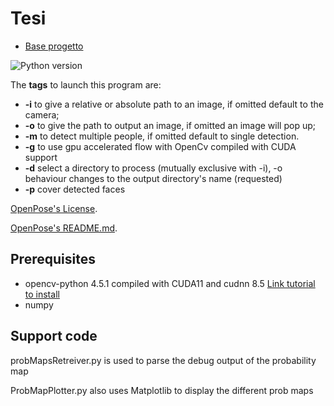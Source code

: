# Tesi


* [Base progetto](https://learnopencv.com/multi-person-pose-estimation-in-opencv-using-openpose/)


![Python version](https://img.shields.io/badge/python-python%203.8-brightgreen)

The **tags** to launch this program are:
* **-i** to give a relative or absolute path to an image, if omitted default to the camera;
* **-o** to give the path to output an image, if omitted an image will pop up;
* **-m** to detect multiple people, if omitted default to single detection.
* **-g** to use gpu accelerated flow with OpenCv compiled with CUDA support
* **-d** select a directory to process (mutually exclusive with -i), -o behaviour changes to the output directory's name (requested)
* **-p** cover detected faces


[OpenPose's License](https://github.com/CMU-Perceptual-Computing-Lab/openpose/blob/master/LICENSE).

[OpenPose's README.md](https://github.com/CMU-Perceptual-Computing-Lab/openpose/blob/master/README.md).

## Prerequisites
* opencv-python 4.5.1 compiled with CUDA11 and cudnn 8.5 [Link tutorial to install](https://www.youtube.com/watch?v=YsmhKar8oOc)
* numpy


## Support code

probMapsRetreiver.py is used to parse the debug output of the probability map


ProbMapPlotter.py also uses Matplotlib to display the different prob maps
